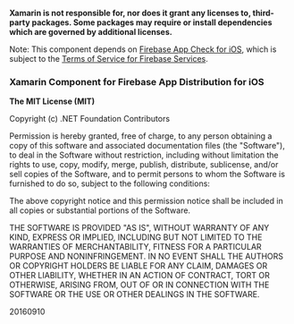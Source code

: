 **Xamarin is not responsible for, nor does it grant any licenses to, third-party packages. Some packages may require or install dependencies which are governed by additional licenses.**

Note: This component depends on [Firebase App Check for iOS](https://firebase.google.com/docs/analytics/ios/start), which is subject to the [Terms of Service for Firebase Services](https://firebase.google.com/terms/).

### Xamarin Component for Firebase App Distribution for iOS

**The MIT License (MIT)**

Copyright (c) .NET Foundation Contributors

Permission is hereby granted, free of charge, to any person obtaining a copy of this software and associated documentation files (the "Software"), to deal in the Software without restriction, including without limitation the rights to use, copy, modify, merge, publish, distribute, sublicense, and/or sell copies of the Software, and to permit persons to whom the Software is furnished to do so, subject to the following conditions:

The above copyright notice and this permission notice shall be included in all copies or substantial portions of the Software.

THE SOFTWARE IS PROVIDED "AS IS", WITHOUT WARRANTY OF ANY KIND, EXPRESS OR IMPLIED, INCLUDING BUT NOT LIMITED TO THE WARRANTIES OF MERCHANTABILITY, FITNESS FOR A PARTICULAR PURPOSE AND NONINFRINGEMENT. IN NO EVENT SHALL THE AUTHORS OR COPYRIGHT HOLDERS BE LIABLE FOR ANY CLAIM, DAMAGES OR OTHER LIABILITY, WHETHER IN AN ACTION OF CONTRACT, TORT OR OTHERWISE, ARISING FROM, OUT OF OR IN CONNECTION WITH THE SOFTWARE OR THE USE OR OTHER DEALINGS IN THE SOFTWARE.

20160910
